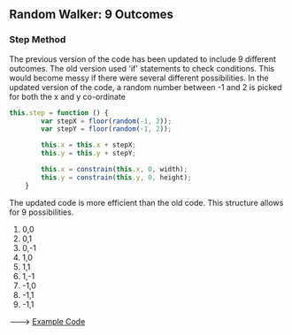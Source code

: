 ## Random Walker: 9 Outcomes

### Step Method
The previous version of the code has been updated to include 9 different outcomes. The old version used 'if' statements to check conditions.
This would become messy if there were several different possibilities. In the updated version of the code, a random number between -1 and 2
is picked for both the x and y co-ordinate

```js
this.step = function () {
        var stepX = floor(random(-1, 2));
        var stepY = floor(random(-1, 2));

        this.x = this.x + stepX;
        this.y = this.y + stepY;

        this.x = constrain(this.x, 0, width);
        this.y = constrain(this.y, 0, height);
    }
```

The updated code is more efficient than the old code. This structure allows for 9 possibilities.
1. 0,0
2. 0,1
3. 0,-1
4. 1,0
5. 1,1
6. 1,-1
7. -1,0
8. -1,1
9. -1,1

---> [Example Code](https://cilliantighe.github.io/Interactive_Graphics_P5/01_randomness/02_Random_Walker_With_9_outcomes/)
